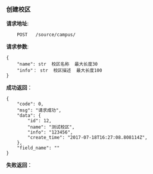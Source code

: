 ### 创建校区

**请求地址**:
```
    POST   /source/campus/
```

**请求参数**:
```
{
    "name": str  校区名称  最大长度30
    "info"： str  校区描述  最大长度100
}
```

**成功返回**：
```
{
    "code": 0,
    "msg": "请求成功",
    "data": {
        "id": 12,
        "name": "测试校区",
        "info": "123456",
        "create_time": "2017-07-18T16:27:08.808114Z",
    },
    "field_name": ""
}
```

**失败返回**：
```

```